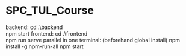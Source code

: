 # SPC_TUL_Course
backend:  cd .\backend\
npm start
frontend: cd .\frontend\
npm run serve
parallel in one terminal:
(beforehand global install) npm install -g npm-run-all
npm start
